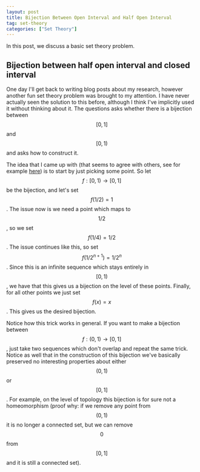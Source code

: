 ```yaml
---
layout: post
title: Bijection Between Open Interval and Half Open Interval
tag: set-theory
categories: ["Set Theory"]
---
```


In this post, we discuss a basic set theory problem.

## Bijection between half open interval and closed interval

One day I'll get back to writing blog posts about my research, however another fun set theory problem was brought to my attention. I have never actually seen the solution to this before, although I think I've implicitly used it without thinking about it. The questions asks whether there is a bijection between $$[0,1]$$ and $$[0,1)$$ and asks how to construct it.

The idea that I came up with (that seems to agree with others, see for example [here](https://math.stackexchange.com/questions/28568/bijection-between-an-open-and-a-closed-interval)) is to start by just picking some point. So let $$f : [0,1) \rightarrow [0,1]$$ be the bijection, and let's set $$f(1/2) = 1$$. The issue now is we need a point which maps to $$1/2$$, so we set $$f(1/4) = 1/2$$. The issue continues like this, so set $$f(1/2^{n+1}) = 1/2^n$$. Since this is an infinite sequence which stays entirely in $$[0,1)$$, we have that this gives us a bijection on the level of these points. Finally, for all other points we just set $$f(x) = x$$. This gives us the desired bijection.

Notice how this trick works in general. If you want to make a bijection between $$f : (0,1) \rightarrow [0,1]$$, just take two sequences which don't overlap and repeat the same trick. Notice as well that in the construction of this bijection we've basically preserved no interesting properties about either $$(0,1)$$ or $$[0,1]$$. For example, on the level of topology this bijection is for sure not a homeomorphism (proof why: if we remove any point from $$(0,1)$$ it is no longer a connected set, but we can remove $$0$$ from $$[0,1]$$ and it is still a connected set).
